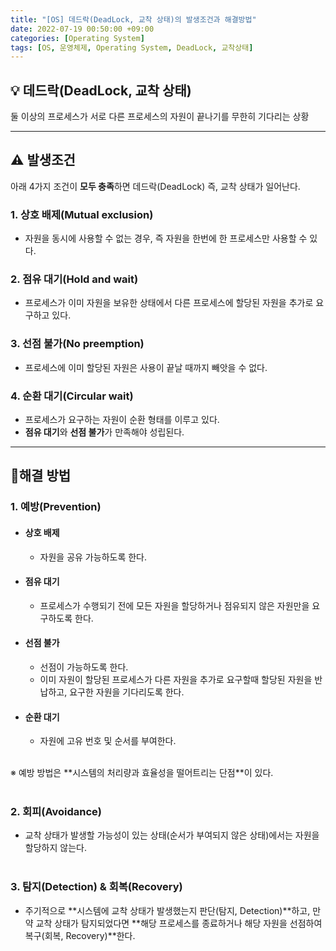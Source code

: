 ```yaml
---
title: "[OS] 데드락(DeadLock, 교착 상태)의 발생조건과 해결방법"
date: 2022-07-19 00:50:00 +09:00
categories: [Operating System]
tags: [OS, 운영체제, Operating System, DeadLock, 교착상태]
---
```


## **💡 데드락(DeadLock, 교착 상태)**

둘 이상의 프로세스가 서로 다른 프로세스의 자원이 끝나기를 무한히 기다리는 상황

------

##  **⚠️  발생조건**

아래 4가지 조건이 **모두 충족**하면 데드락(DeadLock) 즉, 교착 상태가 일어난다.
### **1. 상호 배제(Mutual exclusion)**
  * 자원을 동시에 사용할 수 없는 경우, 즉 자원을 한번에 한 프로세스만 사용할 수 있다.
### **2. 점유 대기(Hold and wait)**
  * 프로세스가 이미 자원을 보유한 상태에서 다른 프로세스에 할당된 자원을 추가로 요구하고 있다.
### **3. 선점 불가(No preemption)**
  * 프로세스에 이미 할당된 자원은 사용이 끝날 때까지 빼앗을 수 없다.
### **4. 순환 대기(Circular wait)**
  * 프로세스가 요구하는 자원이 순환 형태를 이루고 있다.
  * **점유 대기**와 **선점 불가**가 만족해야 성립된다.

------

##  **💊해결 방법**

### **1. 예방(Prevention)**
* #### **상호 배제**
  * 자원을 공유 가능하도록 한다.
* #### **점유 대기**
  * 프로세스가 수행되기 전에 모든 자원을 할당하거나 점유되지 않은 자원만을 요구하도록 한다.
* #### **선점 불가**
  * 선점이 가능하도록 한다.
  * 이미 자원이 할당된 프로세스가 다른 자원을 추가로 요구할때 할당된 자원을 반납하고, 요구한 자원을 기다리도록 한다.
* #### **순환 대기**
  * 자원에 고유 번호 및 순서를 부여한다.

<br/>
※ 예방 방법은 **시스템의 처리량과 효율성을 떨어트리는 단점**이 있다.
<br/><br/>

### **2. 회피(Avoidance)**
* 교착 상태가 발생할 가능성이 있는 상태(순서가 부여되지 않은 상태)에서는 자원을 할당하지 않는다.
<br/><br/>

### **3. 탐지(Detection) & 회복(Recovery)**
* 주기적으로 **시스템에 교착 상태가 발생했는지 판단(탐지, Detection)**하고, 만약 교착 상태가 탐지되었다면 **해당 프로세스를 종료하거나 해당 자원을 선점하여 복구(회복, Recovery)**한다.
